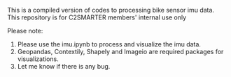 This is a compiled version of codes to processing bike sensor imu data. This repository is for C2SMARTER members' internal use only

Please note:
  1. Please use the imu.ipynb to process and visualize the imu data.
  2. Geopandas, Contextily, Shapely and Imageio are required packages for visualizations.
  3. Let me know if there is any bug.
